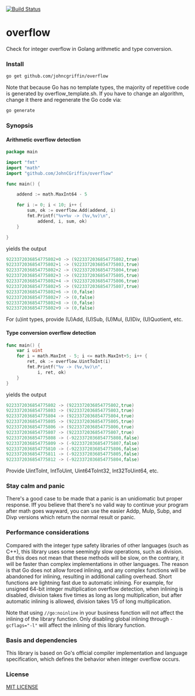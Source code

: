 [![Build Status](https://travis-ci.org/JohnCGriffin/overflow.png)](https://travis-ci.org/JohnCGriffin/overflow)
# overflow
Check for integer overflow in Golang arithmetic and type conversion.
### Install
```sh
go get github.com/johncgriffin/overflow
```
Note that because Go has no template types, the majority of repetitive code is 
generated by overflow_template.sh.  If you have to change an
algorithm, change it there and regenerate the Go code via:
```sh
go generate
```
### Synopsis

#### Arithmetic overflow detection
```go
package main

import "fmt"
import "math"
import "github.com/JohnCGriffin/overflow"

func main() {

	addend := math.MaxInt64 - 5

	for i := 0; i < 10; i++ {
		sum, ok := overflow.Add(addend, i)
		fmt.Printf("%v+%v -> (%v,%v)\n",
			addend, i, sum, ok)
	}

}
```
yields the output
```go
9223372036854775802+0 -> (9223372036854775802,true)
9223372036854775802+1 -> (9223372036854775803,true)
9223372036854775802+2 -> (9223372036854775804,true)
9223372036854775802+3 -> (9223372036854775805,true)
9223372036854775802+4 -> (9223372036854775806,true)
9223372036854775802+5 -> (9223372036854775807,true)
9223372036854775802+6 -> (0,false)
9223372036854775802+7 -> (0,false)
9223372036854775802+8 -> (0,false)
9223372036854775802+9 -> (0,false)
```

For (u)int types, provide (U)Add, (U)Sub, (U)Mul, (U)Div, (U)Quotient, etc.


#### Type conversion overflow detection
```go
func main() {
	var i uint
	for i = math.MaxInt - 5; i <= math.MaxInt+5; i++ {
		ret, ok := overflow.UintToInt(i)
		fmt.Printf("%v -> (%v,%v)\n",
			i, ret, ok)
	}
}
```
yields the output
```go
9223372036854775802 -> (9223372036854775802,true)
9223372036854775803 -> (9223372036854775803,true)
9223372036854775804 -> (9223372036854775804,true)
9223372036854775805 -> (9223372036854775805,true)
9223372036854775806 -> (9223372036854775806,true)
9223372036854775807 -> (9223372036854775807,true)
9223372036854775808 -> (-9223372036854775808,false)
9223372036854775809 -> (-9223372036854775807,false)
9223372036854775810 -> (-9223372036854775806,false)
9223372036854775811 -> (-9223372036854775805,false)
9223372036854775812 -> (-9223372036854775804,false)
```
Provide UintToInt, IntToUint, Uint64ToInt32, Int32ToUint64, etc.

### Stay calm and panic

There's a good case to be made that a panic is an unidiomatic but proper response.  Iff you
believe that there's no valid way to continue your program after math goes wayward, you can
use the easier Addp, Mulp, Subp, and Divp versions which return the normal result or panic.

### Performance considerations

Compared with the integer type safety libraries of other languages (such as C++), this
library uses some seemingly slow operations, such as division. But this does not mean that
these methods will be slow, on the contrary, it will be faster than complex implementations
in other languages. The reason is that Go does not allow forced inlining, and any complex
functions will be abandoned for inlining, resulting in additional calling overhead. Short
functions are lightning fast due to automatic inlining. For example, for unsigned 64-bit
integer multiplication overflow detection, when inlining is disabled, division takes five
times as long as long multiplication, but after automatic inlining is allowed, division
takes 1/5 of long multiplication.

Note that using `//go:noinline` in your business function will not affect the inlining of
the library function. Only disabling global inlining through `-gcflags="-l"` will affect the
inlining of this library function.

### Basis and dependencies

This library is based on Go's official compiler implementation and language specification,
which defines the behavior when integer overflow occurs.

### License

[MIT LICENSE](./LICENSE.md)

